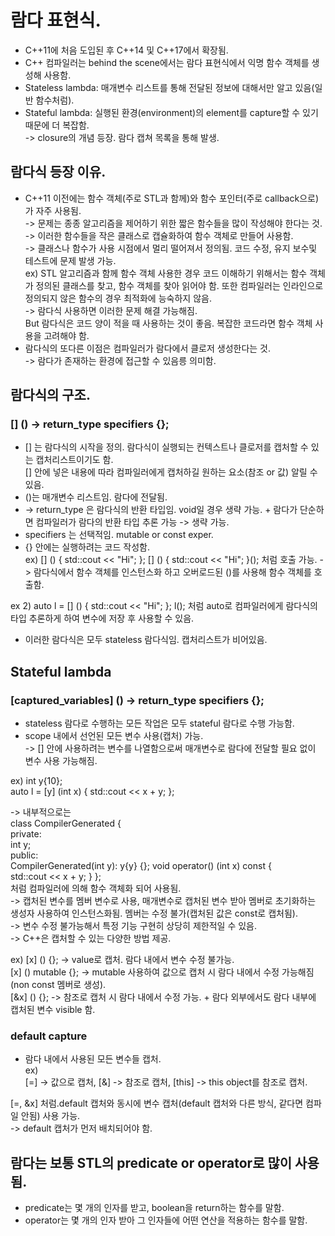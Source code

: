 #  람다 표현식.  
- C++11에 처음 도입된 후 C++14 및 C++17에서 확장됨.   
- C++ 컴파일러는 behind the scene에서는 람다 표현식에서 익명 함수 객체를 생성해 사용함.   
- Stateless lambda: 매개변수 리스트를 통해 전달된 정보에 대해서만 알고 있음(일반 함수처럼).   
- Stateful lambda: 실행된 환경(environment)의 element를 capture할 수 있기 때문에 더 복잡함.   
-> closure의 개념 등장. 람다 캡쳐 목록을 통해 발생.   
   
## 람다식 등장 이유.  
- C++11 이전에는 함수 객체(주로 STL과 함께)와 함수 포인터(주로 callback으로)가 자주 사용됨.   
-> 문제는 종종 알고리즘을 제어하기 위한 짧은 함수들을 많이 작성해야 한다는 것.      
-> 이러한 함수들을 작은 클래스로 캡슐화하여 함수 객체로 만들어 사용함.   
-> 클래스나 함수가 사용 시점에서 멀리 떨어져서 정의됨. 코드 수정, 유지 보수및 테스트에 문제 발생 가능.   
    ex) STL 알고리즘과 함께 함수 객체 사용한 경우 코드 이해하기 위해서는 함수 객체가 정의된 클래스를 찾고, 함수 객체를 찾아 읽어야 함. 
    또한 컴파일러는 인라인으로 정의되지 않은 함수의 경우 최적화에 능숙하지 않음.   
-> 람다식 사용하면 이러한 문제 해결 가능해짐.   
    But 람다식은 코드 양이 적을 때 사용하는 것이 좋음. 복잡한 코드라면 함수 객체 사용을 고려해야 함.   
- 람다식의 또다른 이점은 컴파일러가 람다에서 클로저 생성한다는 것.   
-> 람다가 존재하는 환경에 접근할 수 있음릉 의미함.

## 람다식의 구조.  
### [] () -> return_type specifiers {};
- [] 는 람다식의 시작을 정의. 람다식이 실행되는 컨텍스트나 클로저를 캡처할 수 있는 캡처리스트이기도 함.   
[] 안에 넣은 내용에 따라 컴파일러에게 캡처하길 원하는 요소(참조 or 값) 알릴 수 있음.   
-  ()는 매개변수 리스트임. 람다에 전달됨.   
- -> return_type 은 람다식의 반환 타입임. void일 경우 생략 가능. + 람다가 단순하면 컴파일러가 람다의 반환 타입 추론 가능 -> 생략 가능.   
- specifiers 는 선택적임. mutable or const exper.
- {} 안에는 실행하려는 코드 작성함.   
ex) [] () { std::cout << "Hi"; };
[] () { std::cout << "Hi"; }(); 처럼 호출 가능. -> 람다식에서 함수 객체를 인스턴스화 하고 오버로드된 ()를 사용해 함수 객체를 호출함.   
   
ex 2) auto l = [] () { std::cout << "Hi"; };
        l(); 처럼 auto로 컴파일러에게 람다식의 타입 추론하게 하여 변수에 저장 후 사용할 수 있음.   
   
- 이러한 람다식은 모두 stateless 람다식임. 캡처리스트가 비어있음.

## Stateful lambda   
### [captured_variables] () -> return_type specifiers {};   
 - stateless 람다로 수행하는 모든 작업은 모두 stateful 람다로 수행 가능함.   
 - scope 내에서 선언된 모든 변수 사용(캡처) 가능.   
 -> [] 안에 사용하려는 변수를 나열함으로써 매개변수로 람다에 전달할 필요 없이 변수 사용 가능해짐.
 
 ex) int y{10};   
 auto l = [y] (int x) { std::cout << x + y; };   
    
 -> 내부적으로는   
 class CompilerGenerated {   
private:    
    int y;   
public:   
    CompilerGenerated(int y): y{y} {};
    void operator() (int x) const {   
        std::cout << x + y;
    }
};   
 처럼 컴파일러에 의해 함수 객체화 되어 사용됨.   
-> 캡처된 변수를 멤버 변수로 사용, 매개변수로 캡처된 변수 받아 멤버로 초기화하는 생성자 사용하여 인스턴스화됨. 멤버는 수정 불가(캡처된 값은 const로 캡처됨).   
-> 변수 수정 불가능해서 특정 기능 구현히 상당히 제한적일 수 있음.   
-> C++은 캡처할 수 있는 다양한 방법 제공.   

ex) [x] () {}; -> value로 캡처. 람다 내에서 변수 수정 불가능.   
[x] () mutable {}; -> mutable 사용하여 값으로 캡처 시 람다 내에서 수정 가능해짐(non const 멤버로 생성).   
[&x] () {}; -> 참조로 캡처 시 람다 내에서 수정 가능. + 람다 외부에서도 람다 내부에 캡처된 변수 visible 함.   

### default capture
- 람다 내에서 사용된 모든 변수들 캡처.   
ex)  
[=] -> 값으로 캡처, [&] -> 참조로 캡처, [this] -> this object를 참조로 캡처.   
   
[=, &x] 처럼.default 캡처와 동시에 변수 캡처(default 캡처와 다른 방식, 같다면 컴파일 안됨) 사용 가능.  
-> default 캡처가 먼저 배치되어야 함.

## 람다는 보통 STL의 predicate or operator로 많이 사용됨.   
- predicate는 몇 개의 인자를 받고, boolean을 return하는 함수를 말함.   
- operator는 몇 개의 인자 받아 그 인자들에 어떤 연산을 적용하는 함수를 말함.   




